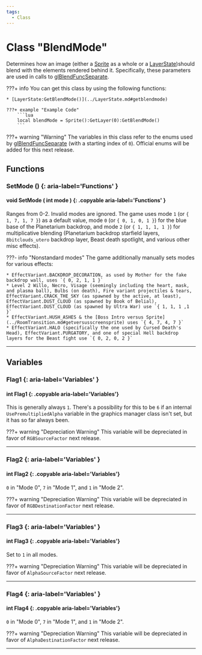 ```yaml
---
tags:
  - Class
---
```

# Class "BlendMode"

Determines how an image (either a [Sprite](../Sprite.md) as a whole or a [LayerState](../LayerState.md))should blend with the elements rendered behind it. Specifically, these parameters are used in calls to [glBlendFuncSeparate](https://registry.khronos.org/OpenGL-Refpages/gl2.1/xhtml/glBlendFuncSeparate.xml).

???+ info
    You can get this class by using the following functions:

    * [LayerState:GetBlendMode()](../LayerState.md#getblendmode)

    ???+ example "Example Code"
        ```lua
        local blendMode = Sprite():GetLayer(0):GetBlendMode()
        ```

???+ warning "Warning"
    The variables in this class refer to the enums used by [glBlendFuncSeparate](https://registry.khronos.org/OpenGL-Refpages/gl2.1/xhtml/glBlendFuncSeparate.xml) (with a starting index of `0`). Official enums will be added for this next release.

## Functions

### SetMode () {: aria-label='Functions' }
#### void SetMode ( int mode ) {: .copyable aria-label='Functions' } 
Ranges from 0-2. Invalid modes are ignored. The game uses mode `1` (or `{ 1, 7, 1, 7 }`) as a default value, mode `0` (or `{ 0, 1, 0, 1 }`) for the blue base of the Planetarium backdrop, and mode `2` (or `{ 1, 1, 1, 1 }`) for multiplicative blending (Planetarium backdrop starfield layers, `8bitclouds_utero` backdrop layer, Beast death spotlight, and various other misc effects).

???- info "Nonstandard modes"
    The game additionally manually sets modes for various effects:

    * EffectVariant.BACKDROP_DECORATION, as used by Mother for the fake backdrop wall, uses `{ 0, 2, 1, 1 }`
    * Level 2 Willo, Necro, Visage (seemingly including the heart, mask, and plasma ball), Bulbs (on death), Fire variant projectiles & tears, EffectVariant.CRACK_THE_SKY (as spawned by the active, at least), EffectVariant.DUST_CLOUD (as spawned by Book of Belial), EffectVariant.DUST_CLOUD (as spawned by Ultra War) use `{ 1, 1, 1 ,1 }`
    * EffectVariant.HUSH_ASHES & the [Boss Intro versus Sprite](../RoomTransition.md#getversusscreensprite) uses `{ 4, 7, 4, 7 }`
    * EffectVariant.HALO (specifically the one used by Cursed Death's Head), EffectVariant.PURGATORY, and one of special Hell backdrop layers for the Beast fight use `{ 0, 2, 0, 2 }`

___
## Variables
### Flag1 {: aria-label='Variables' }
#### int Flag1 {: .copyable aria-label='Variables'}
This is generally always `1`. There's a possibility for this to be `6` if an internal `UsePremultipliedAlpha` variable in the graphics manager class isn't set, but it has so far always been.

???+ warning "Depreciation Warning"
    This variable will be depreciated in favor of `RGBSourceFactor` next release.

___
### Flag2 {: aria-label='Variables' }
#### int Flag2 {: .copyable aria-label='Variables'}
`0` in "Mode 0", `7` in "Mode 1", and `1` in "Mode 2".

???+ warning "Depreciation Warning"
    This variable will be depreciated in favor of `RGBDestinationFactor` next release.

___
### Flag3 {: aria-label='Variables' }
#### int Flag3 {: .copyable aria-label='Variables'}
Set to `1` in all modes.

???+ warning "Depreciation Warning"
    This variable will be depreciated in favor of `AlphaSourceFactor` next release.

___
### Flag4 {: aria-label='Variables' }
#### int Flag4 {: .copyable aria-label='Variables'}
`0` in "Mode 0", `7` in "Mode 1", and `1` in "Mode 2".

???+ warning "Depreciation Warning"
    This variable will be depreciated in favor of `AlphaDestinationFactor` next release.
___
